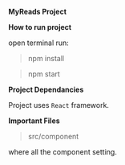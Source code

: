 **MyReads Project**


**How to run project**

open terminal run:
> npm install

> npm start


**Project Dependancies**

Project uses `React` framework.

**Important Files**

>src/component 

where all the component setting.